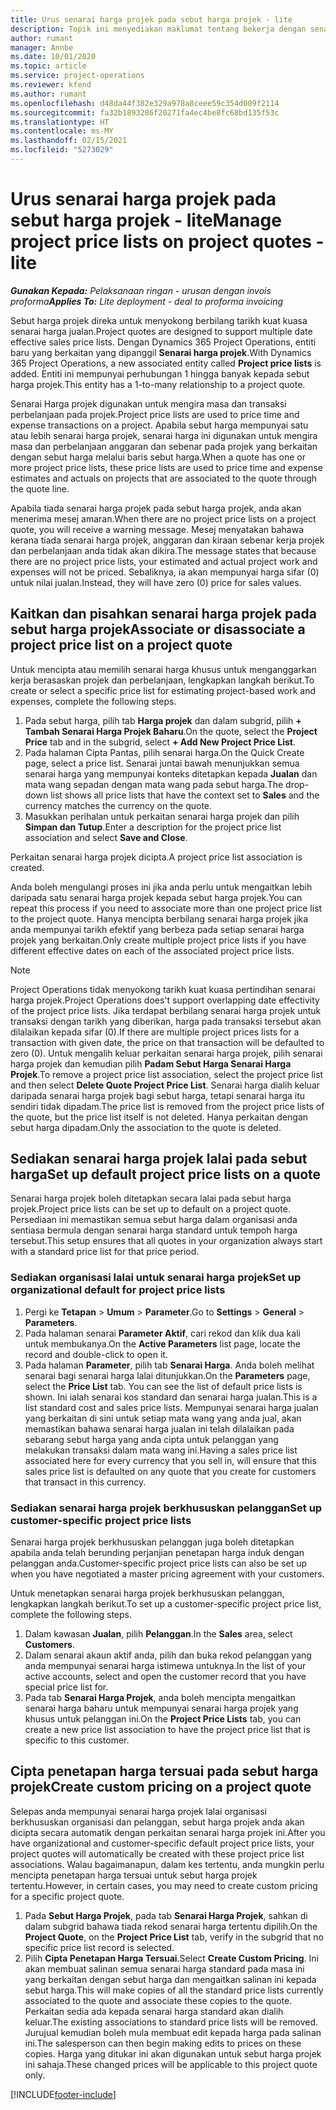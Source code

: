 ```yaml
---
title: Urus senarai harga projek pada sebut harga projek - lite
description: Topik ini menyediakan maklumat tentang bekerja dengan senarai harga projek pada sebut harga. (Sales)
author: rumant
manager: Annbe
ms.date: 10/01/2020
ms.topic: article
ms.service: project-operations
ms.reviewer: kfend
ms.author: rumant
ms.openlocfilehash: d48da44f382e329a978a8ceee59c354d009f2114
ms.sourcegitcommit: fa32b1893286f20271fa4ec4be8fc68bd135f53c
ms.translationtype: HT
ms.contentlocale: ms-MY
ms.lasthandoff: 02/15/2021
ms.locfileid: "5273029"
---
```

# <a name="manage-project-price-lists-on-project-quotes---lite"></a><span data-ttu-id="b1c6b-104">Urus senarai harga projek pada sebut harga projek - lite</span><span class="sxs-lookup"><span data-stu-id="b1c6b-104">Manage project price lists on project quotes - lite</span></span>

<span data-ttu-id="b1c6b-105">_**Gunakan Kepada:** Pelaksanaan ringan - urusan dengan invois proforma_</span><span class="sxs-lookup"><span data-stu-id="b1c6b-105">_**Applies To:** Lite deployment - deal to proforma invoicing_</span></span>

<span data-ttu-id="b1c6b-106">Sebut harga projek direka untuk menyokong berbilang tarikh kuat kuasa senarai harga jualan.</span><span class="sxs-lookup"><span data-stu-id="b1c6b-106">Project quotes are designed to support multiple date effective sales price lists.</span></span> <span data-ttu-id="b1c6b-107">Dengan Dynamics 365 Project Operations, entiti baru yang berkaitan yang dipanggil **Senarai harga projek**.</span><span class="sxs-lookup"><span data-stu-id="b1c6b-107">With Dynamics 365 Project Operations, a new associated entity called **Project price lists** is added.</span></span> <span data-ttu-id="b1c6b-108">Entiti ini mempunyai perhubungan 1 hingga banyak kepada sebut harga projek.</span><span class="sxs-lookup"><span data-stu-id="b1c6b-108">This entity has a 1-to-many relationship to a project quote.</span></span>

<span data-ttu-id="b1c6b-109">Senarai Harga projek digunakan untuk mengira masa dan transaksi perbelanjaan pada projek.</span><span class="sxs-lookup"><span data-stu-id="b1c6b-109">Project price lists are used to price time and expense transactions on a project.</span></span> <span data-ttu-id="b1c6b-110">Apabila sebut harga mempunyai satu atau lebih senarai harga projek, senarai harga ini digunakan untuk mengira masa dan perbelanjaan anggaran dan sebenar pada projek yang berkaitan dengan sebut harga melalui baris sebut harga.</span><span class="sxs-lookup"><span data-stu-id="b1c6b-110">When a quote has one or more project price lists, these price lists are used to price time and expense estimates and actuals on projects that are associated to the quote through the quote line.</span></span>

<span data-ttu-id="b1c6b-111">Apabila tiada senarai harga projek pada sebut harga projek, anda akan menerima mesej amaran.</span><span class="sxs-lookup"><span data-stu-id="b1c6b-111">When there are no project price lists on a project quote, you will receive a warning message.</span></span> <span data-ttu-id="b1c6b-112">Mesej menyatakan bahawa kerana tiada senarai harga projek, anggaran dan kiraan sebenar kerja projek dan perbelanjaan anda tidak akan dikira.</span><span class="sxs-lookup"><span data-stu-id="b1c6b-112">The message states that because there are no project price lists, your estimated and actual project work and expenses will not be priced.</span></span> <span data-ttu-id="b1c6b-113">Sebaliknya, ia akan mempunyai harga sifar (0) untuk nilai jualan.</span><span class="sxs-lookup"><span data-stu-id="b1c6b-113">Instead, they will have zero (0) price for sales values.</span></span>

## <a name="associate-or-disassociate-a-project-price-list-on-a-project-quote"></a><span data-ttu-id="b1c6b-114">Kaitkan dan pisahkan senarai harga projek pada sebut harga projek</span><span class="sxs-lookup"><span data-stu-id="b1c6b-114">Associate or disassociate a project price list on a project quote</span></span>

<span data-ttu-id="b1c6b-115">Untuk mencipta atau memilih senarai harga khusus untuk menganggarkan kerja berasaskan projek dan perbelanjaan, lengkapkan langkah berikut.</span><span class="sxs-lookup"><span data-stu-id="b1c6b-115">To create or select a specific price list for estimating project-based work and expenses, complete the following steps.</span></span>

1. <span data-ttu-id="b1c6b-116">Pada sebut harga, pilih tab **Harga projek** dan dalam subgrid, pilih **+ Tambah Senarai Harga Projek Baharu**.</span><span class="sxs-lookup"><span data-stu-id="b1c6b-116">On the quote, select the **Project Price** tab and in the subgrid, select **+ Add New Project Price List**.</span></span>
2. <span data-ttu-id="b1c6b-117">Pada halaman Cipta Pantas, pilih senarai harga.</span><span class="sxs-lookup"><span data-stu-id="b1c6b-117">On the Quick Create page, select a price list.</span></span> <span data-ttu-id="b1c6b-118">Senarai juntai bawah menunjukkan semua senarai harga yang mempunyai konteks ditetapkan kepada **Jualan** dan mata wang sepadan dengan mata wang pada sebut harga.</span><span class="sxs-lookup"><span data-stu-id="b1c6b-118">The drop-down list shows all price lists that have the context set to **Sales** and the currency matches the currency on the quote.</span></span>
4. <span data-ttu-id="b1c6b-119">Masukkan perihalan untuk perkaitan senarai harga projek dan pilih **Simpan dan Tutup**.</span><span class="sxs-lookup"><span data-stu-id="b1c6b-119">Enter a description for the project price list association and select **Save and Close**.</span></span>

<span data-ttu-id="b1c6b-120">Perkaitan senarai harga projek dicipta.</span><span class="sxs-lookup"><span data-stu-id="b1c6b-120">A project price list association is created.</span></span>

<span data-ttu-id="b1c6b-121">Anda boleh mengulangi proses ini jika anda perlu untuk mengaitkan lebih daripada satu senarai harga projek kepada sebut harga projek.</span><span class="sxs-lookup"><span data-stu-id="b1c6b-121">You can repeat this process if you need to associate more than one project price list to the project quote.</span></span> <span data-ttu-id="b1c6b-122">Hanya mencipta berbilang senarai harga projek jika anda mempunyai tarikh efektif yang berbeza pada setiap senarai harga projek yang berkaitan.</span><span class="sxs-lookup"><span data-stu-id="b1c6b-122">Only create multiple project price lists if you have different effective dates on each of the associated project price lists.</span></span>

> [!NOTE]
> <span data-ttu-id="b1c6b-123">Project Operations tidak menyokong tarikh kuat kuasa pertindihan senarai harga projek.</span><span class="sxs-lookup"><span data-stu-id="b1c6b-123">Project Operations does't support overlapping date effectivity of the project price lists.</span></span> <span data-ttu-id="b1c6b-124">Jika terdapat berbilang senarai harga projek untuk transaksi dengan tarikh yang diberikan, harga pada transaksi tersebut akan dilalaikan kepada sifar (0).</span><span class="sxs-lookup"><span data-stu-id="b1c6b-124">If there are multiple project prices lists for a transaction with given date, the price on that transaction will be defaulted to zero (0).</span></span>
<span data-ttu-id="b1c6b-125">Untuk mengalih keluar perkaitan senarai harga projek, pilih senarai harga projek dan kemudian pilih **Padam Sebut Harga Senarai Harga Projek**.</span><span class="sxs-lookup"><span data-stu-id="b1c6b-125">To remove a project price list association, select the project price list and then select **Delete Quote Project Price List**.</span></span> <span data-ttu-id="b1c6b-126">Senarai harga dialih keluar daripada senarai harga projek bagi sebut harga, tetapi senarai harga itu sendiri tidak dipadam.</span><span class="sxs-lookup"><span data-stu-id="b1c6b-126">The price list is removed from the project price lists of the quote, but the price list itself is not deleted.</span></span> <span data-ttu-id="b1c6b-127">Hanya perkaitan dengan sebut harga dipadam.</span><span class="sxs-lookup"><span data-stu-id="b1c6b-127">Only the association to the quote is deleted.</span></span>

## <a name="set-up-default-project-price-lists-on-a-quote"></a><span data-ttu-id="b1c6b-128">Sediakan senarai harga projek lalai pada sebut harga</span><span class="sxs-lookup"><span data-stu-id="b1c6b-128">Set up default project price lists on a quote</span></span>

<span data-ttu-id="b1c6b-129">Senarai harga projek boleh ditetapkan secara lalai pada sebut harga projek.</span><span class="sxs-lookup"><span data-stu-id="b1c6b-129">Project price lists can be set up to default on a project quote.</span></span> <span data-ttu-id="b1c6b-130">Persediaan ini memastikan semua sebut harga dalam organisasi anda sentiasa bermula dengan senarai harga standard untuk tempoh harga tersebut.</span><span class="sxs-lookup"><span data-stu-id="b1c6b-130">This setup ensures that all quotes in your organization always start with a standard price list for that price period.</span></span>

### <a name="set-up-organizational-default-for-project-price-lists"></a><span data-ttu-id="b1c6b-131">Sediakan organisasi lalai untuk senarai harga projek</span><span class="sxs-lookup"><span data-stu-id="b1c6b-131">Set up organizational default for project price lists</span></span>

1. <span data-ttu-id="b1c6b-132">Pergi ke **Tetapan** > **Umum** > **Parameter**.</span><span class="sxs-lookup"><span data-stu-id="b1c6b-132">Go to **Settings** > **General** > **Parameters**.</span></span>
2. <span data-ttu-id="b1c6b-133">Pada halaman senarai **Parameter Aktif**, cari rekod dan klik dua kali untuk membukanya.</span><span class="sxs-lookup"><span data-stu-id="b1c6b-133">On the **Active Parameters** list page, locate the record and double-click to open it.</span></span> 
3. <span data-ttu-id="b1c6b-134">Pada halaman **Parameter**, pilih tab **Senarai Harga**. Anda boleh melihat senarai bagi senarai harga lalai ditunjukkan.</span><span class="sxs-lookup"><span data-stu-id="b1c6b-134">On the **Parameters** page, select the **Price List** tab. You can see the list of default price lists is shown.</span></span> <span data-ttu-id="b1c6b-135">Ini ialah senarai kos standard dan senarai harga jualan.</span><span class="sxs-lookup"><span data-stu-id="b1c6b-135">This is a list standard cost and sales price lists.</span></span> <span data-ttu-id="b1c6b-136">Mempunyai senarai harga jualan yang berkaitan di sini untuk setiap mata wang yang anda jual, akan memastikan bahawa senarai harga jualan ini telah dilalaikan pada sebarang sebut harga yang anda cipta untuk pelanggan yang melakukan transaksi dalam mata wang ini.</span><span class="sxs-lookup"><span data-stu-id="b1c6b-136">Having a sales price list associated here for every currency that you sell in, will ensure that this sales price list is defaulted on any quote that you create for customers that transact in this currency.</span></span>

### <a name="set-up-customer-specific-project-price-lists"></a><span data-ttu-id="b1c6b-137">Sediakan senarai harga projek berkhususkan pelanggan</span><span class="sxs-lookup"><span data-stu-id="b1c6b-137">Set up customer-specific project price lists</span></span>

<span data-ttu-id="b1c6b-138">Senarai harga projek berkhususkan pelanggan juga boleh ditetapkan apabila anda telah berunding perjanjian penetapan harga induk dengan pelanggan anda.</span><span class="sxs-lookup"><span data-stu-id="b1c6b-138">Customer-specific project price lists can also be set up when you have negotiated a master pricing agreement with your customers.</span></span>

<span data-ttu-id="b1c6b-139">Untuk menetapkan senarai harga projek berkhususkan pelanggan, lengkapkan langkah berikut.</span><span class="sxs-lookup"><span data-stu-id="b1c6b-139">To set up a customer-specific project price list, complete the following steps.</span></span>

1. <span data-ttu-id="b1c6b-140">Dalam kawasan **Jualan**, pilih **Pelanggan**.</span><span class="sxs-lookup"><span data-stu-id="b1c6b-140">In the **Sales** area, select **Customers**.</span></span>
2. <span data-ttu-id="b1c6b-141">Dalam senarai akaun aktif anda, pilih dan buka rekod pelanggan yang anda mempunyai senarai harga istimewa untuknya.</span><span class="sxs-lookup"><span data-stu-id="b1c6b-141">In the list of your active accounts, select and open the customer record that you have special price list for.</span></span>
3. <span data-ttu-id="b1c6b-142">Pada tab **Senarai Harga Projek**, anda boleh mencipta mengaitkan senarai harga baharu untuk mempunyai senarai harga projek yang khusus untuk pelanggan ini.</span><span class="sxs-lookup"><span data-stu-id="b1c6b-142">On the **Project Price Lists** tab, you can create a new price list association to have the project price list that is specific to this customer.</span></span>

## <a name="create-custom-pricing-on-a-project-quote"></a><span data-ttu-id="b1c6b-143">Cipta penetapan harga tersuai pada sebut harga projek</span><span class="sxs-lookup"><span data-stu-id="b1c6b-143">Create custom pricing on a project quote</span></span>

<span data-ttu-id="b1c6b-144">Selepas anda mempunyai senarai harga projek lalai organisasi berkhususkan organisasi dan pelanggan, sebut harga projek anda akan dicipta secara automatik dengan perkaitan senarai harga projek ini.</span><span class="sxs-lookup"><span data-stu-id="b1c6b-144">After you have organizational and customer-specific default project price lists, your project quotes will automatically be created with these project price list associations.</span></span> <span data-ttu-id="b1c6b-145">Walau bagaimanapun, dalam kes tertentu, anda mungkin perlu mencipta penetapan harga tersuai untuk sebut harga projek tertentu.</span><span class="sxs-lookup"><span data-stu-id="b1c6b-145">However, in certain cases, you may need to create custom pricing for a specific project quote.</span></span> 

1. <span data-ttu-id="b1c6b-146">Pada **Sebut Harga Projek**, pada tab **Senarai Harga Projek**, sahkan di dalam subgrid bahawa tiada rekod senarai harga tertentu dipilih.</span><span class="sxs-lookup"><span data-stu-id="b1c6b-146">On the **Project Quote**, on the **Project Price List** tab, verify in the subgrid that no specific price list record is selected.</span></span>
2. <span data-ttu-id="b1c6b-147">Pilih **Cipta Penetapan Harga Tersuai**.</span><span class="sxs-lookup"><span data-stu-id="b1c6b-147">Select **Create Custom Pricing**.</span></span> <span data-ttu-id="b1c6b-148">Ini akan membuat salinan semua senarai harga standard pada masa ini yang berkaitan dengan sebut harga dan mengaitkan salinan ini kepada sebut harga.</span><span class="sxs-lookup"><span data-stu-id="b1c6b-148">This will make copies of all the standard price lists currently associated to the quote and associate these copies to the quote.</span></span> <span data-ttu-id="b1c6b-149">Perkaitan sedia ada kepada senarai harga standard akan dialih keluar.</span><span class="sxs-lookup"><span data-stu-id="b1c6b-149">The existing associations to standard price lists will be removed.</span></span> <span data-ttu-id="b1c6b-150">Jurujual kemudian boleh mula membuat edit kepada harga pada salinan ini.</span><span class="sxs-lookup"><span data-stu-id="b1c6b-150">The salesperson can then begin making edits to prices on these copies.</span></span> <span data-ttu-id="b1c6b-151">Harga yang ditukar ini akan digunakan untuk sebut harga projek ini sahaja.</span><span class="sxs-lookup"><span data-stu-id="b1c6b-151">These changed prices will be applicable to this project quote only.</span></span>


[!INCLUDE[footer-include](../../includes/footer-banner.md)]